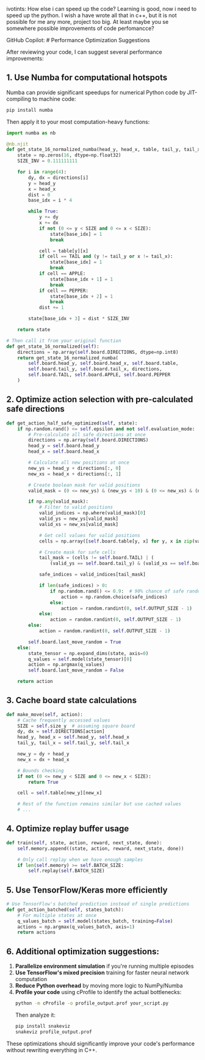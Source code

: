 ivotints: How else i can speed up the code? Learning is good, now i need to speed up the python. I wish a have wrote all that in c++, but it is not possible for me any more, project too big. At least maybe you se somewhere possible improvements of code perfomancce?

GitHub Copilot: # Performance Optimization Suggestions

After reviewing your code, I can suggest several performance improvements:

## 1. Use Numba for computational hotspots

Numba can provide significant speedups for numerical Python code by JIT-compiling to machine code:

```python
pip install numba
```

Then apply it to your most computation-heavy functions:

````python
import numba as nb

@nb.njit
def get_state_16_normalized_numba(head_y, head_x, table, tail_y, tail_x, directions, TAIL, APPLE, PEPPER, SIZE=10):
    state = np.zeros(16, dtype=np.float32)
    SIZE_INV = 0.111111111

    for i in range(4):
        dy, dx = directions[i]
        y = head_y
        x = head_x
        dist = 0
        base_idx = i * 4

        while True:
            y += dy
            x += dx
            if not (0 <= y < SIZE and 0 <= x < SIZE):
                state[base_idx] = 1
                break

            cell = table[y][x]
            if cell == TAIL and (y != tail_y or x != tail_x):
                state[base_idx] = 1
                break
            if cell == APPLE:
                state[base_idx + 1] = 1
                break
            if cell == PEPPER:
                state[base_idx + 2] = 1
                break
            dist += 1

        state[base_idx + 3] = dist * SIZE_INV

    return state

# Then call it from your original function
def get_state_16_normalized(self):
    directions = np.array(self.board.DIRECTIONS, dtype=np.int8)
    return get_state_16_normalized_numba(
        self.board.head_y, self.board.head_x, self.board.table,
        self.board.tail_y, self.board.tail_x, directions,
        self.board.TAIL, self.board.APPLE, self.board.PEPPER
    )
````

## 2. Optimize action selection with pre-calculated safe directions

````python
def get_action_half_safe_optimized(self, state):
    if np.random.rand() <= self.epsilon and not self.evaluation_mode:
        # Pre-calculate all safe directions at once
        directions = np.array(self.board.DIRECTIONS)
        head_y = self.board.head_y
        head_x = self.board.head_x

        # Calculate all new positions at once
        new_ys = head_y + directions[:, 0]
        new_xs = head_x + directions[:, 1]

        # Create boolean mask for valid positions
        valid_mask = (0 <= new_ys) & (new_ys < 10) & (0 <= new_xs) & (new_xs < 10)

        if np.any(valid_mask):
            # Filter to valid positions
            valid_indices = np.where(valid_mask)[0]
            valid_ys = new_ys[valid_mask]
            valid_xs = new_xs[valid_mask]

            # Get cell values for valid positions
            cells = np.array([self.board.table[y, x] for y, x in zip(valid_ys, valid_xs)])

            # Create mask for safe cells
            tail_mask = (cells != self.board.TAIL) | (
                (valid_ys == self.board.tail_y) & (valid_xs == self.board.tail_x))

            safe_indices = valid_indices[tail_mask]

            if len(safe_indices) > 0:
                if np.random.rand() <= 0.9:  # 90% chance of safe random move
                    action = np.random.choice(safe_indices)
                else:
                    action = random.randint(0, self.OUTPUT_SIZE - 1)
            else:
                action = random.randint(0, self.OUTPUT_SIZE - 1)
        else:
            action = random.randint(0, self.OUTPUT_SIZE - 1)

        self.board.last_move_random = True
    else:
        state_tensor = np.expand_dims(state, axis=0)
        q_values = self.model(state_tensor)[0]
        action = np.argmax(q_values)
        self.board.last_move_random = False

    return action
````

## 3. Cache board state calculations

````python
def make_move(self, action):
    # Cache frequently accessed values
    SIZE = self.size_y  # assuming square board
    dy, dx = self.DIRECTIONS[action]
    head_y, head_x = self.head_y, self.head_x
    tail_y, tail_x = self.tail_y, self.tail_x

    new_y = dy + head_y
    new_x = dx + head_x

    # Bounds checking
    if not (0 <= new_y < SIZE and 0 <= new_x < SIZE):
        return True

    cell = self.table[new_y][new_x]

    # Rest of the function remains similar but use cached values
    # ...
````

## 4. Optimize replay buffer usage

````python
def train(self, state, action, reward, next_state, done):
    self.memory.append((state, action, reward, next_state, done))

    # Only call replay when we have enough samples
    if len(self.memory) >= self.BATCH_SIZE:
        self.replay(self.BATCH_SIZE)
````

## 5. Use TensorFlow/Keras more efficiently

````python
# Use TensorFlow's batched prediction instead of single predictions
def get_action_batched(self, states_batch):
    # For multiple states at once
    q_values_batch = self.model(states_batch, training=False)
    actions = np.argmax(q_values_batch, axis=1)
    return actions
````

## 6. Additional optimization suggestions:

1. **Parallelize environment simulation** if you're running multiple episodes
2. **Use TensorFlow's mixed precision** training for faster neural network computation
3. **Reduce Python overhead** by moving more logic to NumPy/Numba
4. **Profile your code** using cProfile to identify the actual bottlenecks:
   ```bash
   python -m cProfile -o profile_output.prof your_script.py
   ```
   Then analyze it:
   ```bash
   pip install snakeviz
   snakeviz profile_output.prof
   ```

These optimizations should significantly improve your code's performance without rewriting everything in C++.